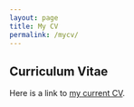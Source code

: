 ```yaml
---
layout: page
title: My CV
permalink: /mycv/
---
```


## Curriculum Vitae
Here is a link to [my current CV](PDFs/BrendenThomsonCV.pdf).
